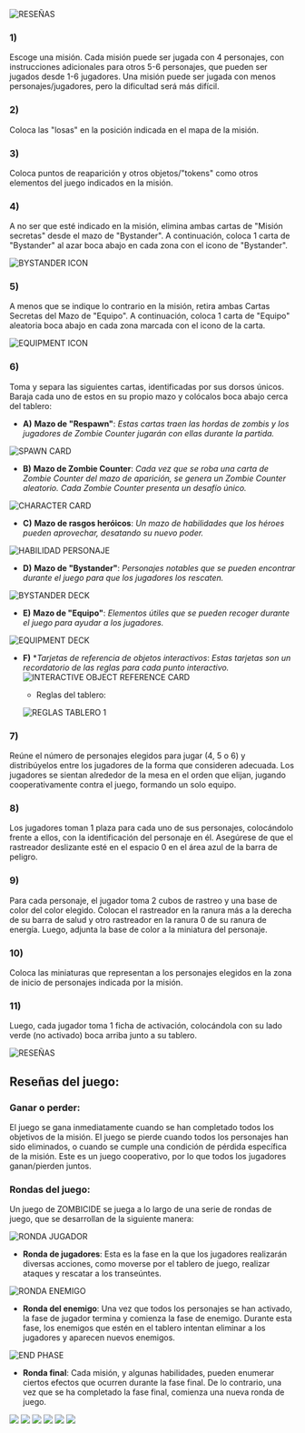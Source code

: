 ![RESEÑAS](https://github.com/user-attachments/assets/5a2d03df-090d-48c4-ba7f-d83c84eb6bb0)


### 1)
Escoge una misión. Cada misión puede ser jugada con 4 personajes, con instrucciones adicionales para otros 5-6 personajes, que pueden ser jugados desde 1-6 jugadores. Una misión puede ser jugada con menos personajes/jugadores, pero la dificultad será más difícil.

### 2)
Coloca las "losas" en la posición indicada en el mapa de la misión.

### 3)
Coloca puntos de reaparición y otros objetos/"tokens" como otros elementos del juego indicados en la misión.

### 4)
A no ser que esté indicado en la misión, elimina ambas cartas de "Misión secretas" desde el mazo de "Bystander". A continuación, coloca 1 carta de "Bystander" al azar boca abajo en cada zona con el icono de "Bystander".


![BYSTANDER ICON](https://github.com/user-attachments/assets/988670bb-c4eb-41ce-8652-0e559d11b43f)

### 5)
A menos que se indique lo contrario en la misión, retira ambas Cartas Secretas del Mazo de "Equipo". A continuación, coloca 1 carta de "Equipo" aleatoria boca abajo en cada zona marcada con el icono de la carta.


![EQUIPMENT ICON](https://github.com/user-attachments/assets/5b6f9022-f288-4925-8038-f956cfa06976)

### 6)
Toma y separa las siguientes cartas, identificadas por sus dorsos únicos. Baraja cada uno de estos en su propio mazo y colócalos boca abajo cerca del tablero:

- **A)** **Mazo de "Respawn"**: *Estas cartas traen las hordas de zombis y los jugadores de Zombie Counter jugarán con ellas durante la partida.*


![SPAWN CARD](https://github.com/user-attachments/assets/1f9691d8-f5e3-4e98-930d-723631d509de)

- **B)** **Mazo de Zombie Counter**: *Cada vez que se roba una carta de Zombie Counter del mazo de aparición, se genera un Zombie Counter aleatorio. Cada Zombie Counter presenta un desafío único.*


![CHARACTER CARD](https://github.com/user-attachments/assets/858f2a6d-d577-43b3-a35f-d959376942e6)

- **C)** **Mazo de rasgos heróicos**: *Un mazo de habilidades que los héroes pueden aprovechar, desatando su nuevo poder.*


![HABILIDAD PERSONAJE](https://github.com/user-attachments/assets/a07a5087-ac53-481d-a6bb-3501f43f1c52)

- **D)** **Mazo de "Bystander"**: *Personajes notables que se pueden encontrar durante el juego para que los jugadores los rescaten.*


![BYSTANDER DECK](https://github.com/user-attachments/assets/1112504b-82d6-4fe0-879f-f5602f217f19)

- **E)**  **Mazo de "Equipo"**: *Elementos útiles que se pueden recoger durante el juego para ayudar a los jugadores.*

![EQUIPMENT DECK](https://github.com/user-attachments/assets/63929d46-a891-4db4-9939-c59f737ba277)

- **F)**  **Tarjetas de referencia de objetos interactivos*: *Estas tarjetas son un recordatorio de las reglas para cada punto interactivo.*
![INTERACTIVE OBJECT REFERENCE CARD](https://github.com/user-attachments/assets/1b2f7774-2c5f-4801-a4fa-f9a5aa0e7801)

  - Reglas del tablero:
 
  
  ![REGLAS TABLERO 1](https://github.com/user-attachments/assets/7af40f26-9772-4f34-9569-7c75551a850b)

### 7)
Reúne el número de personajes elegidos para jugar (4, 5 o 6) y distribúyelos entre los jugadores de la forma que consideren adecuada. Los jugadores se sientan alrededor de la mesa en el orden que elijan, jugando cooperativamente contra el juego, formando un solo equipo.

### 8)
Los jugadores toman 1 plaza para cada uno de sus personajes, colocándolo frente a ellos, con la identificación del personaje en él. Asegúrese de que el rastreador deslizante esté en el espacio 0 en el área azul de la barra de peligro.

### 9)
Para cada personaje, el jugador toma 2 cubos de rastreo y una base de color del color elegido. Colocan el rastreador en la ranura más a la derecha de su barra de salud y otro rastreador en la ranura 0 de su ranura de energía. Luego, adjunta la base de color a la miniatura del personaje.

### 10)
Coloca las miniaturas que representan a los personajes elegidos en la zona de inicio de personajes indicada por la misión.

### 11)
Luego, cada jugador toma 1 ficha de activación, colocándola con su lado verde (no activado) boca arriba junto a su tablero.

![RESEÑAS](https://github.com/user-attachments/assets/93b57457-a3de-4a17-ab8d-f738415eef92)


## Reseñas del juego: 
### Ganar o perder:
El juego se gana inmediatamente cuando se han completado todos los objetivos de la misión. El juego se pierde cuando todos los personajes han sido eliminados, o cuando se cumple una condición de pérdida específica de la misión. Este es un juego cooperativo, por lo que todos los jugadores ganan/pierden juntos.

### Rondas del juego:
Un juego de ZOMBICIDE se juega a lo largo de una serie de rondas de juego, que se desarrollan de la siguiente manera:

![RONDA JUGADOR](https://github.com/user-attachments/assets/c4d15a20-9120-4169-b76e-efa1802e8895)
- **Ronda de jugadores**: Esta es la fase en la que los jugadores realizarán diversas acciones, como moverse por el tablero de juego, realizar ataques y rescatar a los transeúntes.

![RONDA ENEMIGO](https://github.com/user-attachments/assets/acd2faaa-c93c-4e59-91a2-f257625ef09b)
- **Ronda del enemigo**: Una vez que todos los personajes se han activado, la fase de jugador termina y comienza la fase de enemigo. Durante esta fase, los enemigos que estén en el tablero intentan eliminar a los jugadores y aparecen nuevos enemigos.

![END PHASE](https://github.com/user-attachments/assets/3fc78cfc-2257-4b57-9542-c6aa1d795f5b)
- **Ronda final**: Cada misión, y algunas habilidades, pueden enumerar ciertos efectos que ocurren durante la fase final. De lo contrario, una vez que se ha completado la fase final, comienza una nueva ronda de juego.

![](https://img.shields.io/github/stars/pandao/editor.md.svg) ![](https://img.shields.io/github/forks/pandao/editor.md.svg) ![](https://img.shields.io/github/tag/pandao/editor.md.svg) ![](https://img.shields.io/github/release/pandao/editor.md.svg) ![](https://img.shields.io/github/issues/pandao/editor.md.svg) ![](https://img.shields.io/bower/v/editor.md.svg)
